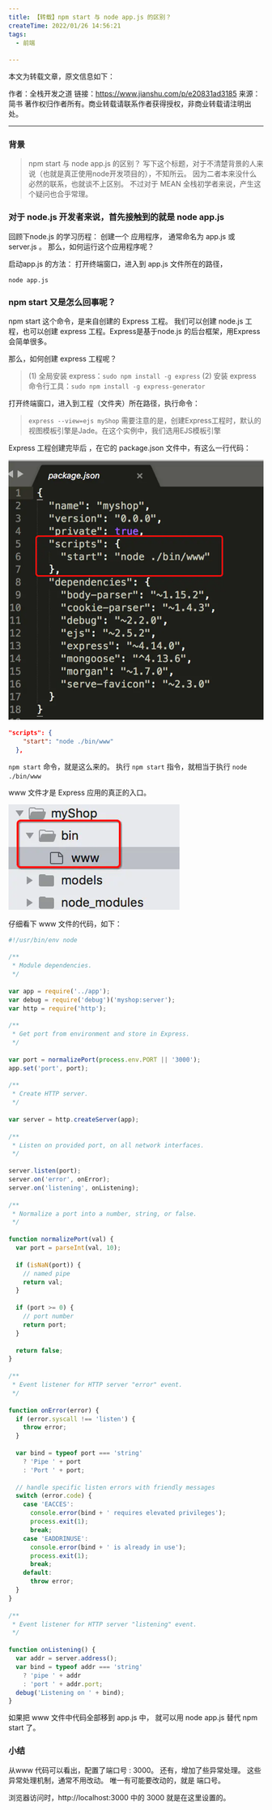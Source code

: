 ```yaml
---
title: 【转载】npm start 与 node app.js 的区别？
createTime: 2022/01/26 14:56:21
tags:
  - 前端

---
```


本文为转载文章，原文信息如下：

作者：全栈开发之道
链接：https://www.jianshu.com/p/e20831ad3185
来源：简书
著作权归作者所有。商业转载请联系作者获得授权，非商业转载请注明出处。

---

### 背景

> npm start 与 node app.js 的区别？ 写下这个标题，对于不清楚背景的人来说（也就是真正使用node开发项目的），不知所云。 因为二者本来没什么必然的联系，也就谈不上区别。 不过对于 MEAN 全栈初学者来说，产生这个疑问也合乎常理。

### 对于 node.js 开发者来说，首先接触到的就是 node app.js

回顾下node.js 的学习历程： 创建一个 应用程序， 通常命名为 app.js 或 server.js 。 那么，如何运行这个应用程序呢？

启动app.js 的方法： 打开终端窗口，进入到 app.js 文件所在的路径，

```shell
node app.js 
```

### npm start 又是怎么回事呢？

npm start 这个命令，是来自创建的 Express 工程。 我们可以创建 node.js 工程，也可以创建 express 工程。Express是基于node.js 的后台框架，用Express 会简单很多。

那么，如何创建 express 工程呢？

> (1) 全局安装 express：`sudo npm install -g express`
> (2) 安装 express 命令行工具：`sudo npm install -g express-generator`

打开终端窗口，进入到工程（文件夹）所在路径，执行命令：

> `express --view=ejs myShop`
> 需要注意的是，创建Express工程时，默认的视图模板引擎是Jade。在这个实例中，我们选用EJS模板引擎

Express 工程创建完毕后 ，在它的 package.json 文件中，有这么一行代码：

![package.json](../images/6d8fcd22e8574eda55b50019ff548590.png)

```json
"scripts": {
    "start": "node ./bin/www"
  },
  ```

`npm start` 命令，就是这么来的。 执行 `npm start` 指令，就相当于执行 `node ./bin/www`

www 文件才是 Express 应用的真正的入口。

![bin -> www 文件](../images/0147c5e5f41250419ddb1092da234ab5.png)

仔细看下 www 文件的代码，如下：

```js
#!/usr/bin/env node

/**
 * Module dependencies.
 */

var app = require('../app');
var debug = require('debug')('myshop:server');
var http = require('http');

/**
 * Get port from environment and store in Express.
 */

var port = normalizePort(process.env.PORT || '3000');
app.set('port', port);

/**
 * Create HTTP server.
 */

var server = http.createServer(app);

/**
 * Listen on provided port, on all network interfaces.
 */

server.listen(port);
server.on('error', onError);
server.on('listening', onListening);

/**
 * Normalize a port into a number, string, or false.
 */

function normalizePort(val) {
  var port = parseInt(val, 10);

  if (isNaN(port)) {
    // named pipe
    return val;
  }

  if (port >= 0) {
    // port number
    return port;
  }

  return false;
}

/**
 * Event listener for HTTP server "error" event.
 */

function onError(error) {
  if (error.syscall !== 'listen') {
    throw error;
  }

  var bind = typeof port === 'string'
    ? 'Pipe ' + port
    : 'Port ' + port;

  // handle specific listen errors with friendly messages
  switch (error.code) {
    case 'EACCES':
      console.error(bind + ' requires elevated privileges');
      process.exit(1);
      break;
    case 'EADDRINUSE':
      console.error(bind + ' is already in use');
      process.exit(1);
      break;
    default:
      throw error;
  }
}

/**
 * Event listener for HTTP server "listening" event.
 */

function onListening() {
  var addr = server.address();
  var bind = typeof addr === 'string'
    ? 'pipe ' + addr
    : 'port ' + addr.port;
  debug('Listening on ' + bind);
}
```

如果把 www 文件中代码全部移到 app.js 中， 就可以用 node app.js 替代 npm start 了。

### 小结

从www 代码可以看出，配置了端口号 : 3000。 还有，增加了些异常处理。 这些异常处理机制，通常不用改动。 唯一有可能要改动的，就是 端口号。

浏览器访问时，http://localhost:3000 中的 3000 就是在这里设置的。
